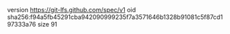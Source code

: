 version https://git-lfs.github.com/spec/v1
oid sha256:f94a5fb45291cba942090999235f7a3571646b1328b91081c5f87cd197333a76
size 91
